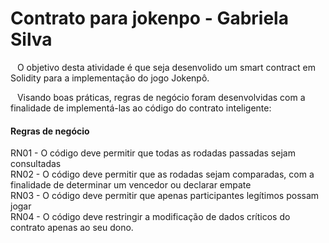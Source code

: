 # Contrato para jokenpo - Gabriela Silva 

&ensp; O objetivo desta atividade é que seja desenvolido um smart contract em Solidity para a implementação do jogo Jokenpô.

&ensp; Visando boas práticas, regras de negócio foram desenvolvidas com a finalidade de implementá-las ao código do contrato inteligente: 

#### Regras de negócio 

RN01 - O código deve permitir que todas as rodadas passadas sejam consultadas <br>
RN02 - O código deve permitir que as rodadas sejam comparadas, com a finalidade de determinar um vencedor ou declarar empate <br>
RN03 - O código deve permitir que apenas participantes legítimos possam jogar <br>
RN04 - O código deve restringir a modificação de dados críticos do contrato apenas ao seu dono. <br>


